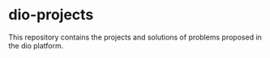 # dio-projects
This repository contains the projects and solutions of problems proposed in the dio platform.
